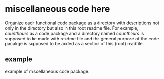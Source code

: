 # miscellaneous code here
Organize each functional code package as a directory with descriptions not only in the directory but also in this root readme file. For example, *counthours* as a code package and a directory named *counthours* is supposed to be made with readme file and the general purpose of the code pacakge is supposed to be added as a section of this (root) readfile.
## example
example of miscellaneous code package.